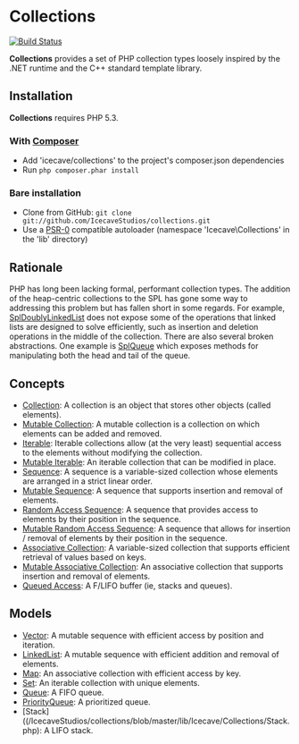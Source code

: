 # Collections

[![Build Status](https://secure.travis-ci.org/IcecaveStudios/collections.png)](http://travis-ci.org/IcecaveStudios/collections)

**Collections** provides a set of PHP collection types loosely inspired by the .NET runtime and the C++ standard template library.

## Installation

**Collections** requires PHP 5.3.

### With [Composer](http://getcomposer.org/)

* Add 'icecave/collections' to the project's composer.json dependencies
* Run `php composer.phar install`

### Bare installation

* Clone from GitHub: `git clone git://github.com/IcecaveStudios/collections.git`
* Use a [PSR-0](https://github.com/php-fig/fig-standards//IcecaveStudios/collections/blob/master/accepted/PSR-0.md)
  compatible autoloader (namespace 'Icecave\Collections' in the 'lib' directory)

## Rationale

PHP has long been lacking formal, performant collection types. The addition of the heap-centric collections to the SPL has gone some way to addressing this problem but has fallen short in some regards. For example, [SplDoublyLinkedList](http://www.php.net/manual/en/class.spldoublylinkedlist.php) does not expose some of the operations that linked lists are designed to solve efficiently, such as insertion and deletion operations in the middle of the collection. There are also several broken abstractions. One example is [SplQueue](http://php.net/manual/en/class.splqueue.php) which exposes methods for manipulating both the head and tail of the queue.

## Concepts

* [Collection](/IcecaveStudios/collections/blob/master/lib/Icecave/Collections/CollectionInterface.php): A collection is an object that stores other objects (called elements).
* [Mutable Collection](/IcecaveStudios/collections/blob/master/lib/Icecave/Collections/MutableCollectionInterface.php): A mutable collection is a collection on which elements can be added and removed.
* [Iterable](/IcecaveStudios/collections/blob/master/lib/Icecave/Collections/IterableInterface.php): Iterable collections allow (at the very least) sequential access to the elements without modifying the collection.
* [Mutable Iterable](/IcecaveStudios/collections/blob/master/lib/Icecave/Collections/MutableIterableInterface.php): An iterable collection that can be modified in place.
* [Sequence](/IcecaveStudios/collections/blob/master/lib/Icecave/Collections/SequenceInterface.php): A sequence is a variable-sized collection whose elements are arranged in a strict linear order.
* [Mutable Sequence](/IcecaveStudios/collections/blob/master/lib/Icecave/Collections/MutableSequenceInterface.php): A sequence that supports insertion and removal of elements.
* [Random Access Sequence](/IcecaveStudios/collections/blob/master/lib/Icecave/Collections/RandomAccessInterface.php): A sequence that provides access to elements by their position in the sequence.
* [Mutable Random Access Sequence](/IcecaveStudios/collections/blob/master/lib/Icecave/Collections/MutableRandomAccessInterface.php): A sequence that allows for insertion / removal of elements by their position in the sequence.
* [Associative Collection](/IcecaveStudios/collections/blob/master/lib/Icecave/Collections/AssociativeInterface.php): A variable-sized collection that supports efficient retrieval of values based on keys.
* [Mutable Associative Collection](/IcecaveStudios/collections/blob/master/lib/Icecave/Collections/MutableAssociativeInterface.php): An associative collection that supports insertion and removal of elements.
* [Queued Access](/IcecaveStudios/collections/blob/master/lib/Icecave/Collections/QueuedAccessInterface.php): A F/LIFO buffer (ie, stacks and queues).

## Models

* [Vector](/IcecaveStudios/collections/blob/master/lib/Icecave/Collections/Vector.php): A mutable sequence with efficient access by position and iteration.
* [LinkedList](/IcecaveStudios/collections/blob/master/lib/Icecave/Collections/LinkedList.php): A mutable sequence with efficient addition and removal of elements.
* [Map](/IcecaveStudios/collections/blob/master/lib/Icecave/Collections/Map.php): An associative collection with efficient access by key.
* [Set](/IcecaveStudios/collections/blob/master/lib/Icecave/Collections/Set.php): An iterable collection with unique elements.
* [Queue](/IcecaveStudios/collections/blob/master/lib/Icecave/Collections/Queue.php): A FIFO queue.
* [PriorityQueue](/IcecaveStudios/collections/blob/master/lib/Icecave/Collections/PriorityQueue.php): A prioritized queue.
* [Stack]((/IcecaveStudios/collections/blob/master/lib/Icecave/Collections/Stack.php): A LIFO stack.

